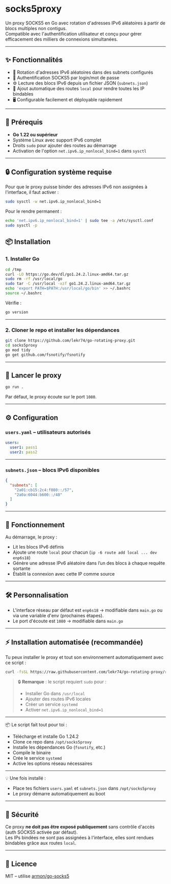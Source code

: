# socks5proxy

Un proxy SOCKS5 en Go avec rotation d'adresses IPv6 aléatoires à partir de blocs multiples non contigus.  
Compatible avec l'authentification utilisateur et conçu pour gérer efficacement des milliers de connexions simultanées.

---

## ✨ Fonctionnalités

- 🎯 Rotation d'adresses IPv6 aléatoires dans des subnets configurés
- 🔐 Authentification SOCKS5 par login/mot de passe
- ⚙️ Lecture des blocs IPv6 depuis un fichier JSON (`subnets.json`)
- 🧠 Ajout automatique des routes `local` pour rendre toutes les IP bindables
- 🖥️ Configurable facilement et déployable rapidement

---

## 🔧 Prérequis

- **Go 1.22 ou supérieur**
- Système Linux avec support IPv6 complet
- Droits `sudo` pour ajouter des routes au démarrage
- Activation de l'option `net.ipv6.ip_nonlocal_bind=1` dans `sysctl`

---

## 🔒 Configuration système requise

Pour que le proxy puisse binder des adresses IPv6 non assignées à l'interface, il faut activer :
```bash
sudo sysctl -w net.ipv6.ip_nonlocal_bind=1
```
Pour le rendre permanent : 
```bash
echo 'net.ipv6.ip_nonlocal_bind=1' | sudo tee -a /etc/sysctl.conf
sudo sysctl -p
```


## 📦 Installation

### 1. Installer Go

```bash
cd /tmp
curl -LO https://go.dev/dl/go1.24.2.linux-amd64.tar.gz
sudo rm -rf /usr/local/go
sudo tar -C /usr/local -xzf go1.24.2.linux-amd64.tar.gz
echo 'export PATH=$PATH:/usr/local/go/bin' >> ~/.bashrc
source ~/.bashrc
```

Vérifie :

```bash
go version
```

---

### 2. Cloner le repo et installer les dépendances

```bash
git clone https://github.com/lekr74/go-rotating-proxy.git
cd socks5proxy
go mod tidy
go get github.com/fsnotify/fsnotify
```

---

## 🚀 Lancer le proxy

```bash
go run .
```

Par défaut, le proxy écoute sur le port `1080`.

---

## ⚙️ Configuration

### `users.yaml` – utilisateurs autorisés

```yaml
users:
  user1: pass1
  user2: pass2
```

---

### `subnets.json` – blocs IPv6 disponibles

```json
{
  "subnets": [
    "2a01:cb15:2c4:f080::/57",
    "2a0a:6044:b600::/40"
  ]
}
```

---

## 🧠 Fonctionnement

Au démarrage, le proxy :
- Lit les blocs IPv6 définis
- Ajoute une route `local` pour chacun (`ip -6 route add local ... dev enp6s18`)
- Génère une adresse IPv6 aléatoire dans l’un des blocs à chaque requête sortante
- Établit la connexion avec cette IP comme source

---

## 🛠️ Personnalisation

- L'interface réseau par défaut est `enp6s18` → modifiable dans `main.go` ou via une variable d'env (prochaines étapes).
- Le port d'écoute est `1080` → modifiable dans `main.go`

---

## ⚡ Installation automatisée (recommandée)

Tu peux installer le proxy et tout son environnement automatiquement avec ce script :

```bash
curl -fsSL https://raw.githubusercontent.com/lekr74/go-rotating-proxy/refs/heads/main/install_socks5proxy.sh | bash
```

> 🔒 **Remarque** : le script requiert `sudo` pour :
> - Installer Go dans `/usr/local`
> - Ajouter des routes IPv6 locales
> - Créer un service `systemd`
> - Activer `net.ipv6.ip_nonlocal_bind=1`

---

📦 Le script fait tout pour toi :
- Télécharge et installe Go 1.24.2
- Clone ce repo dans `/opt/socks5proxy`
- Installe les dépendances Go (`fsnotify`, etc.)
- Compile le binaire
- Crée le service `systemd`
- Active les options réseau nécessaires

---

💡 Une fois installé :
- Place tes fichiers `users.yaml` et `subnets.json` dans `/opt/socks5proxy`
- Le proxy démarre automatiquement au boot

--- 

## 🔐 Sécurité

Ce proxy **ne doit pas être exposé publiquement** sans contrôle d'accès (auth SOCKS5 activée par défaut).  
Les IPs bindées ne sont pas assignées à l'interface, elles sont rendues bindables grâce aux routes `local`.

---

## 📜 Licence

MIT – utilise [armon/go-socks5](https://github.com/armon/go-socks5)
